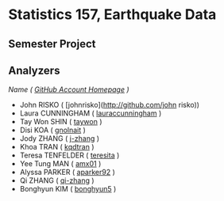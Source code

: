 Statistics 157, Earthquake Data 
==================

**Semester Project**
-----

Analyzers
-----
_Name ( [GitHub Account Homepage](https://github.com) )_
  - John RISKO ( [johnrisko](http://github.com/john risko))
  -	Laura CUNNINGHAM ( [lauraccunningham](https://github.com/lauraccunningham) )
  -	Tay Won SHIN ( [taywon](http://github.com/taywon) )
  -	Disi KOA ( [gnolnait](http://github.com/gnolnait) )
  -	Jody ZHANG ( [j-zhang](http://github.com/j-zhang) )
  -	Khoa TRAN ( [kqdtran](http://github.com/kqdtran) )
  -	Teresa TENFELDER ( [teresita](http://github.com/teresita) )
  -	Yee Tung MAN ( [amx01](http://github.com/amx01) )
  -	Alyssa PARKER ( [aparker92](http://github.com/aparker92) )
  -	Qi ZHANG ( [qi-zhang](http://github.com/qi-zhang) )
  -	Bonghyun KIM ( [bonghyun5](http://github.com/bonghyun5) )
